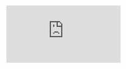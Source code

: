 ![](http://firedpot.com/images/rockseries/20110518-raip38amhxja914e5m4re84jq8.jpg!:../rockseries.html)

